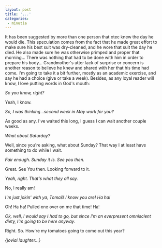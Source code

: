 ```yaml
---
layout: post
title: '...'
categories:
 - minutia
---
```


It has been suggested by more than one person that otec knew the day he would die. This speculation comes from the fact that he made great effort to make sure his best suit was dry-cleaned, and he wore that suit the day he died. He also made sure he was otherwise primped and proper that morning... There was nothing that had to be done with him in order to prepare his body... Grandmother's utter lack of surprise or concern is another reason to believe he knew and shared with her that his time had come. I'm going to take it a bit further, mostly as an academic exercise, and say he had a choice (give or take a week). Besides, as any loyal reader will know, I love putting words in God's mouth:



<em>So you know, right?</em>



Yeah, I know.



<em>So, I was thinking...second week in May work for you?</em>



As good as any. I've waited this long, I guess I can wait another couple weeks.



<em>What about Saturday?</em>



Well, since you're asking, what about Sunday? That way I at least have something to do while I wait.



<em>Fair enough. Sunday it is. See you then.</em>



Great. See You then. Looking forward to it.



<em>Yeah, right. That's what they all say.</em>



No, I really am!



<em>I'm just jokin' with ya, Toma&scaron;! I know you are! Ha ha!</em>



Oh! Ha ha! Pulled one over on me that time! Ha!



<em>Ok, well, I would say I had to go, but since I'm an everpresent omniscient diety, I'm going to be here anyway.</em>



Right. So. How're my tomatoes going to come out this year?



<em>{jovial laughter...}</em>

